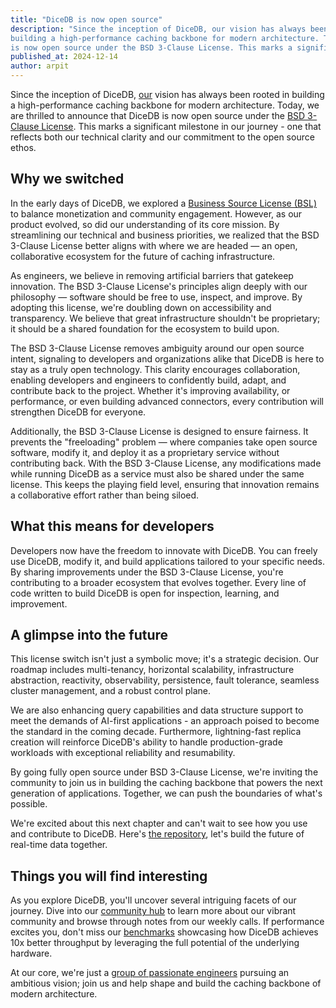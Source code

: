 ```yaml
---
title: "DiceDB is now open source"
description: "Since the inception of DiceDB, our vision has always been rooted in
building a high-performance caching backbone for modern architecture. Today, we are thrilled to announce that DiceDB
is now open source under the BSD 3-Clause License. This marks a significant milestone in our journey - one that reflects both our technical clarity and our commitment to the open source ethos."
published_at: 2024-12-14
author: arpit
---
```


Since the inception of DiceDB, [our](/team) vision has always been rooted in
building a high-performance caching backbone for modern architecture. Today, we are thrilled to announce that DiceDB
is now open source under the [BSD 3-Clause License](https://github.com/DiceDB/dice/blob/master/LICENSE).
This marks a significant milestone in our journey - one that reflects both our technical clarity and our commitment to the open source ethos.

## Why we switched

In the early days of DiceDB, we explored a [Business Source License (BSL)](https://en.wikipedia.org/wiki/Business_Source_License)
to balance monetization and community engagement. However, as our product evolved,
so did our understanding of its core mission. By streamlining our
technical and business priorities, we realized that the
BSD 3-Clause License better aligns with where we are headed — an open,
collaborative ecosystem for the future of caching infrastructure.

As engineers, we believe in removing artificial barriers that gatekeep innovation.
The BSD 3-Clause License's principles align deeply with our philosophy — software should be free
to use, inspect, and improve. By adopting this license, we're doubling down
on accessibility and transparency. We believe that great infrastructure
shouldn't be proprietary; it should be a shared foundation for the ecosystem to build upon.

The BSD 3-Clause License removes ambiguity around our open source intent, signaling
to developers and organizations alike that DiceDB is here to stay as a
truly open technology. This clarity encourages collaboration, enabling developers and engineers to
confidently build, adapt, and contribute back to the project.
Whether it's improving availability, or performance, or even building advanced connectors,
every contribution will strengthen DiceDB for everyone.

Additionally, the BSD 3-Clause License is designed to ensure fairness. It prevents
the "freeloading" problem — where companies take open source software, modify it,
and deploy it as a proprietary service without contributing back.
With the BSD 3-Clause License, any modifications made while running DiceDB as a
service must also be shared under the same license. This keeps the playing
field level, ensuring that innovation remains a collaborative effort rather than being siloed.

## What this means for developers

Developers now have the freedom to innovate with DiceDB. You
can freely use DiceDB, modify it, and build applications tailored to your specific needs.
By sharing improvements under the BSD 3-Clause License, you're contributing to a broader ecosystem that evolves
together. Every line of code written to build DiceDB is open for inspection, learning, and improvement.

## A glimpse into the future

This license switch isn't just a symbolic move; it's a strategic decision. Our roadmap
includes multi-tenancy, horizontal scalability, infrastructure abstraction, reactivity,
observability, persistence, fault tolerance, seamless cluster management, and a
robust control plane.

We are also enhancing query capabilities and data structure support to meet
the demands of AI-first applications - an approach poised to become the standard
in the coming decade. Furthermore, lightning-fast replica creation will reinforce
DiceDB's ability to handle production-grade workloads with exceptional reliability and resumability.

By going fully open source under BSD 3-Clause License, we're inviting the
community to join us in building the caching backbone that powers the next generation of
applications. Together, we can push the boundaries of what's possible.

We're excited about this next chapter and can't wait to see how you
use and contribute to DiceDB. Here's [the repository](https://github.com/dicedb/dice),
let's build the future of real-time data together.

## Things you will find interesting

As you explore DiceDB, you'll uncover several intriguing facets of our journey.
Dive into our [community hub](/community) to learn more about our vibrant community and browse through notes from our weekly calls.
If performance excites you, don't miss our [benchmarks](/benchmarks) showcasing how DiceDB achieves 10x better throughput
by leveraging the full potential of the underlying hardware.

At our core, we're just a [group of passionate engineers](/team) pursuing an ambitious vision; join us and help shape and build the caching backbone of modern architecture.
